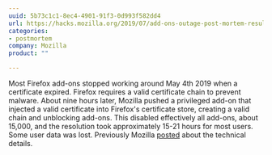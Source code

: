 ```yaml
---
uuid: 5b73c1c1-8ec4-4901-91f3-0d993f582dd4
url: https://hacks.mozilla.org/2019/07/add-ons-outage-post-mortem-result/
categories:
- postmortem
company: Mozilla
product: ""

---
```


Most Firefox add-ons stopped working around May 4th 2019 when a certificate expired. Firefox requires a valid certificate chain to prevent malware. About nine hours later, Mozilla pushed a privileged add-on that injected a valid certificate into Firefox's certificate store, creating a valid chain and unblocking add-ons. This disabled effectively all add-ons, about 15,000, and the resolution took approximately 15-21 hours for most users. Some user data was lost. Previously Mozilla [posted](https://hacks.mozilla.org/2019/05/technical-details-on-the-recent-firefox-add-on-outage) about the technical details.
